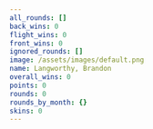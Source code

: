 ```yaml
---
all_rounds: []
back_wins: 0
flight_wins: 0
front_wins: 0
ignored_rounds: []
image: /assets/images/default.png
name: Langworthy, Brandon
overall_wins: 0
points: 0
rounds: 0
rounds_by_month: {}
skins: 0
---
```

